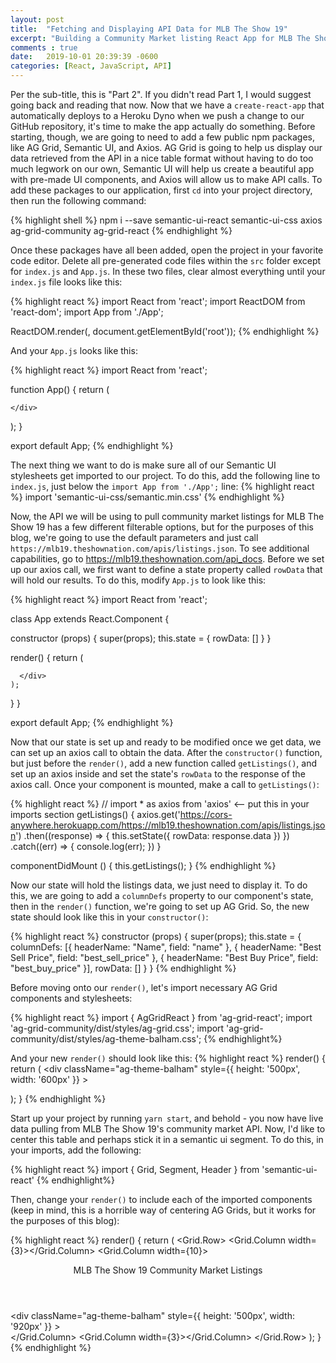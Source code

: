 ```yaml
---
layout: post
title:  "Fetching and Displaying API Data for MLB The Show 19"
excerpt: "Building a Community Market listing React App for MLB The Show 19 [Part 2]"
comments : true
date:   2019-10-01 20:39:39 -0600
categories: [React, JavaScript, API]
---
```


Per the sub-title, this is "Part 2". If you didn't read Part 1, I would suggest going back and reading that now. Now that we have a `create-react-app` that automatically deploys to a Heroku Dyno when we push a change to our GitHub repository, it's time to make the app actually do something. Before starting, though, we are going to need to add a few public npm packages, like AG Grid, Semantic UI, and Axios. AG Grid is going to help us display our data retrieved from the API in a nice table format without having to do too much legwork on our own, Semantic UI will help us create a beautiful app with pre-made UI components, and Axios will allow us to make API calls. To add these packages to our application, first `cd` into your project directory, then run the following command:

{% highlight shell %}
npm i --save semantic-ui-react semantic-ui-css axios ag-grid-community ag-grid-react
{% endhighlight %}

Once these packages have all been added, open the project in your favorite code editor. Delete all pre-generated code files within the `src` folder except for `index.js` and `App.js`. In these two files, clear almost everything until your `index.js` file looks like this:

{% highlight react %}
import React from 'react';
import ReactDOM from 'react-dom';
import App from './App';

ReactDOM.render(<App />, document.getElementById('root'));
{% endhighlight %}
 
And your `App.js` looks like this:

{% highlight react %}
import React from 'react';

function App() {
  return (
    <div className="App">

    </div>
  );
}

export default App;
{% endhighlight %}

The next thing we want to do is make sure all of our Semantic UI stylesheets get imported to our project. To do this, add the following line to `index.js`, just below the `import App from './App';` line:
{% highlight react %}
import 'semantic-ui-css/semantic.min.css'
{% endhighlight %}

Now, the API we will be using to pull community market listings for MLB The Show 19 has a few different filterable options, but for the purposes of this blog, we're going to use the default parameters and just call `https://mlb19.theshownation.com/apis/listings.json`. To see additional capabilities, go to https://mlb19.theshownation.com/api_docs. Before we set up our axios call, we first want to define a state property called `rowData` that will hold our results. To do this, modify `App.js` to look like this:

{% highlight react %}
import React from 'react';

class App extends React.Component {

  constructor (props) {
    super(props);
    this.state = {
      rowData: []
    }
  }

  render() {
    return (
      <div className="App">
  
      </div>
    );
  }
}

export default App;
{% endhighlight %}

Now that our state is set up and ready to be modified once we get data, we can set up an axios call to obtain the data. After the `constructor()` function, but just before the `render()`, add a new function called `getListings()`, and set up an axios inside and set the state's `rowData` to the response of the axios call. Once your component is mounted, make a call to `getListings()`:

{% highlight react %}
 // import * as axios from 'axios' <-- put this in your imports section
  getListings() {
    axios.get('https://cors-anywhere.herokuapp.com/https://mlb19.theshownation.com/apis/listings.json')
    .then((response) => {
      this.setState({
        rowData: response.data
      })
    })
    .catch((err) => {
      console.log(err);
    })
  }

  componentDidMount () {
    this.getListings();
  }
{% endhighlight %}

Now our state will hold the listings data, we just need to display it. To do this, we are going to add a `columnDefs` property to our component's state, then in the `render()` function, we're going to set up AG Grid. So, the new state should look like this in your `constructor()`:

{% highlight react %}
  constructor (props) {
    super(props);
    this.state = {
      columnDefs: [{
        headerName: "Name", field: "name"
      }, {
        headerName: "Best Sell Price", field: "best_sell_price"
      }, {
        headerName: "Best Buy Price", field: "best_buy_price"
      }],
      rowData: []
    }
  }
{% endhighlight %}

Before moving onto our `render()`, let's import necessary AG Grid components and stylesheets:

{% highlight react %}
import { AgGridReact } from 'ag-grid-react';
import 'ag-grid-community/dist/styles/ag-grid.css';
import 'ag-grid-community/dist/styles/ag-theme-balham.css';
{% endhighlight%}

And your new `render()` should look like this:
{% highlight react %}
  render() {
    return (
      <div 
        className="ag-theme-balham"
        style={{ 
        height: '500px', 
        width: '600px' }} 
      >
        <AgGridReact
          columnDefs={this.state.columnDefs}
          rowData={this.state.rowData.listings}>
        </AgGridReact>
      </div>
    );
  }
{% endhighlight %}

Start up your project by running `yarn start`, and behold - you now have live data pulling from MLB The Show 19's community market API. Now, I'd like to center this table and perhaps stick it in a semantic ui segment. To do this, in your imports, add the following:

{% highlight react %}
import { Grid, Segment, Header } from 'semantic-ui-react'
{% endhighlight%}

Then, change your `render()` to include each of the imported components (keep in mind, this is a horrible way of centering AG Grids, but it works for the purposes of this blog):

{% highlight react %}
  render() {
    return (
        <Grid columns={3}>
          <Grid.Row>
            <Grid.Column width={3}></Grid.Column>
            <Grid.Column width={10}>
              <br />
              <Header>MLB The Show 19 Community Market Listings</Header>
              <Segment>
                <div 
                  className="ag-theme-balham"
                  style={{ 
                  height: '500px', 
                  width: '920px' }} 
                >
                  <AgGridReact
                    columnDefs={this.state.columnDefs}
                    rowData={this.state.rowData.listings}>
                  </AgGridReact>
                </div>
              </Segment>
            </Grid.Column>
            <Grid.Column width={3}></Grid.Column>
          </Grid.Row>
        </Grid>
    );
  }
{% endhighlight %}



 
